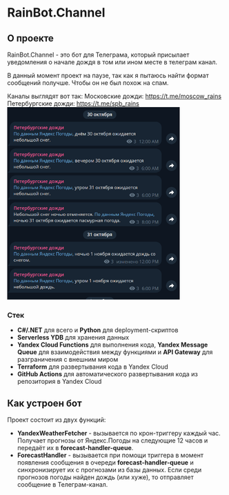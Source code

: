 # RainBot.Channel

## О проекте

RainBot.Channel - это бот для Телеграма, который присылает уведомления о начале дождя в том или ином месте в телеграм канал.

В данный момент проект на паузе, так как я пытаюсь найти формат сообщений получше. Чтобы он не был похож на спам.

Каналы выглядят вот так:
Московские дожди: https://t.me/moscow_rains
Петербургские дожди: https://t.me/spb_rains
<img src="./docs/assets/spb-rains-channel.png" alt="drawing" width="400"/>

### Стек

- **C#/.NET** для всего и **Python** для deployment-скриптов
- **Serverless YDB** для хранения данных
- **Yandex Cloud Functions** для выполнения кода, **Yandex Message Queue** для взаимодействия между функциями и **API Gateway** для разграничения с внешним миром
- **Terraform** для развертывания кода в Yandex Cloud
- **GitHub Actions** для автоматического развертывания кода из репозитория в Yandex Cloud

## Как устроен бот

Проект состоит из двух функций:

- **YandexWeatherFetcher** - вызывается по крон-триггеру каждый час. Получает прогнозы от Яндекс.Погоды на следующие 12 часов и передаёт их в **forecast-handler-queue**.
- **ForecastHandler** - вызывается при помощи триггера в момент появления сообщения в очереди **forecast-handler-queue** и синхронизирует их с прогнозами из базы данных. Если среди прогнозов погоды найден дождь (или хуже), то отправляет сообщение в Телеграм-канал.
